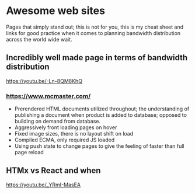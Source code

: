 # Awesome web sites

Pages that simply stand out; this is not for you, this is my cheat sheet and links for good practice when it comes to planning bandwidth distribution across the world wide wait.

## Incredibly well made page in terms of bandwidth distribution

https://youtu.be/-Ln-8QM8KhQ

### https://www.mcmaster.com/

* Prerendered HTML documents utilized throughout; the understanding of publishing a document when product is added to database; opposed to building on demand from database.
* Aggressively front loading pages on hover
* Fixed image sizes, there is no layout shift on load
* Compiled ECMA, only required JS loaded
* Using push state to change pages to give the feeling of faster than full page reload

## HTMx vs React and when

https://youtu.be/_YRmI-MasEA
